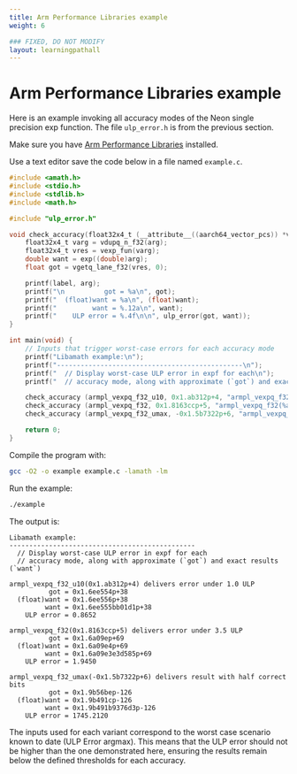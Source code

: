```yaml
---
title: Arm Performance Libraries example
weight: 6

### FIXED, DO NOT MODIFY
layout: learningpathall
---
```


# Arm Performance Libraries example

Here is an example invoking all accuracy modes of the Neon single precision exp function. The file `ulp_error.h` is from the previous section. 

Make sure you have [Arm Performance Libraries](https://learn.arm.com/install-guides/armpl/) installed. 

Use a text editor save the code below in a file named `example.c`.

```C { line_numbers = "true" } 
#include <amath.h>
#include <stdio.h>
#include <stdlib.h>
#include <math.h>

#include "ulp_error.h"

void check_accuracy(float32x4_t (__attribute__((aarch64_vector_pcs)) *vexp_fun)(float32x4_t), float arg, const char *label) {
    float32x4_t varg = vdupq_n_f32(arg);
    float32x4_t vres = vexp_fun(varg);
    double want = exp((double)arg);
    float got = vgetq_lane_f32(vres, 0);

    printf(label, arg);
    printf("\n          got = %a\n", got);
    printf("  (float)want = %a\n", (float)want);
    printf("         want = %.12a\n", want);
    printf("    ULP error = %.4f\n\n", ulp_error(got, want));
}

int main(void) {
    // Inputs that trigger worst-case errors for each accuracy mode
    printf("Libamath example:\n");
    printf("-----------------------------------------------\n");
    printf("  // Display worst-case ULP error in expf for each\n");
    printf("  // accuracy mode, along with approximate (`got`) and exact results (`want`)\n\n");

    check_accuracy (armpl_vexpq_f32_u10, 0x1.ab312p+4, "armpl_vexpq_f32_u10(%a) delivers error under 1.0 ULP");
    check_accuracy (armpl_vexpq_f32, 0x1.8163ccp+5, "armpl_vexpq_f32(%a) delivers error under 3.5 ULP");
    check_accuracy (armpl_vexpq_f32_umax, -0x1.5b7322p+6, "armpl_vexpq_f32_umax(%a) delivers result with half correct bits");

    return 0;
}
```

Compile the program with:

```bash
gcc -O2 -o example example.c -lamath -lm
```

Run the example:

```bash
./example 
```

The output is:

```output
Libamath example:
-----------------------------------------------
  // Display worst-case ULP error in expf for each
  // accuracy mode, along with approximate (`got`) and exact results (`want`)

armpl_vexpq_f32_u10(0x1.ab312p+4) delivers error under 1.0 ULP
          got = 0x1.6ee554p+38
  (float)want = 0x1.6ee556p+38
         want = 0x1.6ee555bb01d1p+38
    ULP error = 0.8652

armpl_vexpq_f32(0x1.8163ccp+5) delivers error under 3.5 ULP
          got = 0x1.6a09ep+69
  (float)want = 0x1.6a09e4p+69
         want = 0x1.6a09e3e3d585p+69
    ULP error = 1.9450

armpl_vexpq_f32_umax(-0x1.5b7322p+6) delivers result with half correct bits
          got = 0x1.9b56bep-126
  (float)want = 0x1.9b491cp-126
         want = 0x1.9b491b9376d3p-126
    ULP error = 1745.2120
```

The inputs used for each variant correspond to the worst case scenario known to date (ULP Error argmax).
This means that the ULP error should not be higher than the one demonstrated here, ensuring the results remain below the defined thresholds for each accuracy.